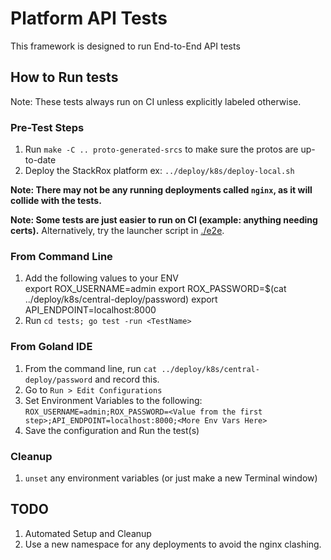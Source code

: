 # Platform API Tests

This framework is designed to run End-to-End API tests

## How to Run tests

Note: These tests always run on CI unless explicitly labeled otherwise.

### Pre-Test Steps

1. Run `make -C .. proto-generated-srcs` to make sure the protos are up-to-date
1. Deploy the StackRox platform
    ex: `../deploy/k8s/deploy-local.sh`

**Note: There may not be any running deployments called `nginx`, as it will collide with the tests.**

**Note: Some tests are just easier to run on CI (example: anything needing certs).**
Alternatively, try the launcher script in [./e2e](./e2e/).


### From Command Line

1. Add the following values to your ENV  
    export ROX_USERNAME=admin
    export ROX_PASSWORD=$(cat ../deploy/k8s/central-deploy/password)
    export API_ENDPOINT=localhost:8000
1. Run `cd tests; go test -run <TestName>`

### From Goland IDE 

1. From the command line, run `cat ../deploy/k8s/central-deploy/password` and record this.
1. Go to `Run > Edit Configurations`
1. Set Environment Variables to the following:
    `ROX_USERNAME=admin;ROX_PASSWORD=<Value from the first step>;API_ENDPOINT=localhost:8000;<More Env Vars Here>`
1. Save the configuration and Run the test(s)

### Cleanup

1. `unset` any environment variables (or just make a new Terminal window)

## TODO

1. Automated Setup and Cleanup
1. Use a new namespace for any deployments to avoid the nginx clashing.